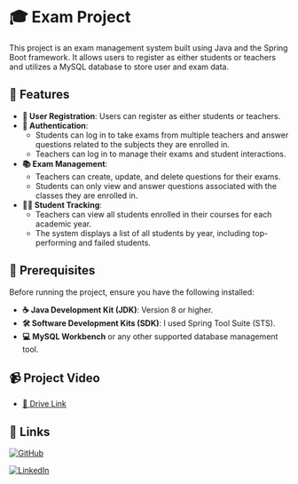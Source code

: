 # 🎓 Exam Project

This project is an exam management system built using Java and the Spring Boot framework. It allows users to register as either students or teachers and utilizes a MySQL database to store user and exam data.

## 🔗 Features

- **👥 User Registration**: Users can register as either students or teachers.
- **🔐 Authentication**: 
  - Students can log in to take exams from multiple teachers and answer questions related to the subjects they are enrolled in.
  - Teachers can log in to manage their exams and student interactions.
- **📚 Exam Management**: 
  - Teachers can create, update, and delete questions for their exams.
  - Students can only view and answer questions associated with the classes they are enrolled in.
- **👩‍🏫 Student Tracking**: 
  - Teachers can view all students enrolled in their courses for each academic year.
  - The system displays a list of all students by year, including top-performing and failed students.

## 🔗 Prerequisites

Before running the project, ensure you have the following installed:

- **☕ Java Development Kit (JDK)**: Version 8 or higher.
- **🛠️ Software Development Kits (SDK)**: I used Spring Tool Suite (STS).
- **💻 MySQL Workbench** or any other supported database management tool.

## 📹 Project Video

- [🎥 Drive Link](https://drive.google.com/file/d/1_156PEyj8vGx_LfqUeU0qlXwxHDmhvuX/view?usp=drive_link)

## 🔗 Links

[![GitHub](https://img.shields.io/badge/github-000?style=for-the-badge&logo=github&logoColor=white)](https://github.com/your-username/exam-project)

[![LinkedIn](https://img.shields.io/badge/linkedin-0A66C2?style=for-the-badge&logo=linkedin&logoColor=white)](https://www.linkedin.com/in/shahd-abdelnaby-90bb832a6)

